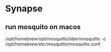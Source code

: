 # Synapse

## run mosquito on macos
/opt/homebrew/opt/mosquitto/sbin/mosquitto -c /opt/homebrew/etc/mosquitto/mosquitto.conf